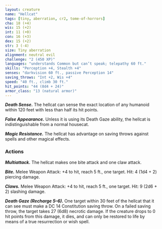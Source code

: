 ```yaml
---
layout: creature
name: "Hellcat"
tags: [tiny, aberration, cr2, tome-of-horrors]
cha: 18 (+4)
wis: 15 (+2)
int: 11 (+0)
con: 16 (+3)
dex: 15 (+2)
str: 3 (-4)
size: Tiny aberration
alignment: neutral evil
challenge: "2 (450 XP)"
languages: "understands Common but can’t speak; telepathy 60 ft."
skills: "Perception +4, Stealth +4"
senses: "darkvision 60 ft., passive Perception 14"
saving_throws: "Int +2, Wis +4"
speed: "40 ft., climb 30 ft."
hit_points: "44 (8d4 + 24)"
armor_class: "13 (natural armor)"
---
```


***Death Sense.*** The hellcat can sense the exact
location of any humanoid within 120 feet with less
than half its hit points.

***False Appearance.*** Unless it is using
its Death Gaze ability, the hellcat is
indistinguishable from a normal housecat.

***Magic Resistance.*** The hellcat has
advantage on saving throws against
spells and other magical effects.

### Actions

***Multiattack.*** The hellcat makes one bite attack and one claw attack.

***Bite.*** Melee Weapon Attack: +4 to hit, reach 5 ft., one target. Hit: 4 (1d4 + 2) piercing damage.

***Claws.*** Melee Weapon Attack: +4 to hit, reach 5 ft., one target. Hit: 9
(2d6 + 2) slashing damage.

***Death Gaze (Recharge 5–6).*** One target within 30 feet of the hellcat
that it can see must make a DC 14 Constitution saving throw. On a failed
saving throw, the target takes 27 (6d8) necrotic damage. If the creature
drops to 0 hit points from this damage, it dies, and can only be restored to
life by means of a true resurrection or wish spell.
